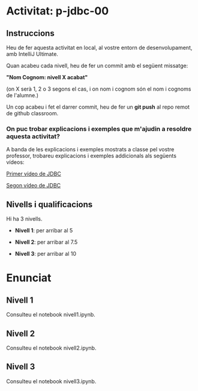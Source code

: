# Activitat: p-jdbc-00


## Instruccions

Heu de fer aquesta activitat en local, al vostre entorn de desenvolupament, amb IntelliJ Ultimate.

Quan acabeu cada nivell, heu de fer un commit amb el següent missatge:

**"Nom Cognom: nivell X acabat"**

(on X serà 1, 2 o 3 segons el cas, i on nom i cognom són el nom i cognoms de l'alumne.)

Un cop acabeu i fet el darrer commit, heu de fer un **git push** al repo remot de github classroom.

### On puc trobar explicacions i exemples que m'ajudin a resoldre aquesta activitat?

A banda de les explicacions i exemples mostrats a classe pel vostre professor, trobareu explicacions i exemples addicionals als següents vídeos:

[Primer vídeo de JDBC](https://youtu.be/9Jf-brzVMEg)


[Segon vídeo de JDBC](https://youtu.be/Ezvrc6BNBjg)



## Nivells i qualificacions

Hi ha 3 nivells.

- **Nivell 1**: per arribar al 5

- **Nivell 2**: per arribar al 7.5

- **Nivell 3**: per arribar al 10


# Enunciat

## Nivell 1

Consulteu el notebook nivell1.ipynb.


## Nivell 2

Consulteu el notebook nivell2.ipynb.


## Nivell 3

Consulteu el notebook nivell3.ipynb.
